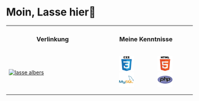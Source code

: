 # Moin, Lasse hier👋
<table align="center">
  <tr>
    <th width="10000pt"><h3 align="center">Verlinkung</h3></th>
    <th width="10000pt"><h3 align="center">Meine Kenntnisse</h3></th>
  </tr>
  <tr>
    <td>
      <a href="https://www.linkedin.com/in/lasse-albers-47356a25a/?originalSubdomain=de" target="blank"><img align="center" src="https://raw.githubusercontent.com/rahuldkjain/github-profile-readme-generator/master/src/images/icons/Social/linked-in-alt.svg" alt="lasse albers" height="30" width="40" /></a>
    </td>
    <td align="center">
      <p align-items="space-between">
      <img src="https://raw.githubusercontent.com/devicons/devicon/master/icons/css3/css3-original-wordmark.svg" alt="css3" width="40" height="40" hspace="30pt"/>
      <img src="https://raw.githubusercontent.com/devicons/devicon/master/icons/html5/html5-original-wordmark.svg" alt="html5" width="40" height="40" hspace="30pt"/>
      <img src="https://raw.githubusercontent.com/devicons/devicon/master/icons/mysql/mysql-original-wordmark.svg" alt="mysql" width="40" height="40" hspace="30pt"/>
      <img src="https://raw.githubusercontent.com/devicons/devicon/master/icons/php/php-original.svg" alt="php" width="40" height="40" hspace="30pt"/> </p>
    </td>
  </tr>
</table>
